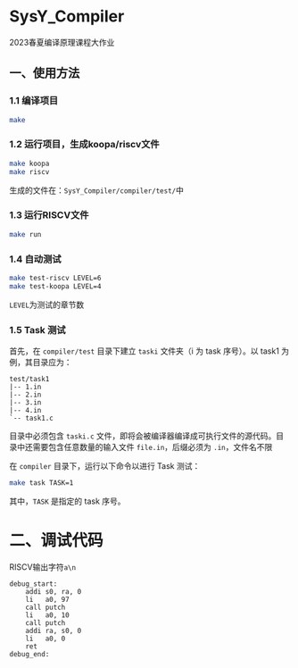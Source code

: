 # SysY_Compiler

2023春夏编译原理课程大作业

## 一、使用方法

### 1.1	编译项目

```bash
make
```

### 1.2	运行项目，生成koopa/riscv文件

```bash
make koopa
make riscv
```

生成的文件在：`SysY_Compiler/compiler/test/`中

### 1.3	运行RISCV文件

```bash
make run
```

### 1.4	自动测试

```bash
make test-riscv LEVEL=6
make test-koopa LEVEL=4
```

`LEVEL`为测试的章节数

### 1.5 Task 测试

首先，在 `compiler/test` 目录下建立 `taski` 文件夹（i 为 task 序号）。以 task1 为例，其目录应为：

```
test/task1
|-- 1.in
|-- 2.in
|-- 3.in
|-- 4.in
`-- task1.c
```

目录中必须包含 `taski.c` 文件，即将会被编译器编译成可执行文件的源代码。目录中还需要包含任意数量的输入文件 `file.in`，后缀必须为 `.in`，文件名不限

在 `compiler` 目录下，运行以下命令以进行 Task 测试：

```bash
make task TASK=1
```

其中，`TASK` 是指定的 task 序号。

# 二、调试代码

RISCV输出字符`a\n`

```assembly
debug_start:
	addi s0, ra, 0
	li   a0, 97
	call putch
	li   a0, 10
	call putch
	addi ra, s0, 0
	li   a0, 0
	ret
debug_end:
```

